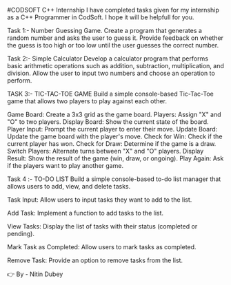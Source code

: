 #CODSOFT C++ Internship 
I have completed tasks given for my internship as a C++ Programmer in CodSoft. 
I hope it will be helpfull for you.

Task 1:- Number Guessing Game. 
Create a program that generates a random number and asks the user to guess it. 
Provide feedback on whether the guess is too high or too low until the user guesses the correct number.

Task 2:- Simple Calculator 
Develop a calculator program that performs basic arithmetic operations such as addition, subtraction, multiplication, and division. Allow the user to input two numbers and choose an operation to perform.


TASK 3:- TIC-TAC-TOE GAME
Build a simple console-based Tic-Tac-Toe game that allows two players to play against each other.

Game Board: Create a 3x3 grid as the game board.
Players: Assign "X" and "O" to two players.
Display Board: Show the current state of the board.
Player Input: Prompt the current player to enter their move.
Update Board: Update the game board with the player's move.
Check for Win: Check if the current player has won.
Check for Draw: Determine if the game is a draw.
Switch Players: Alternate turns between "X"
and "O" players.
Display Result: Show the result of the game (win, draw, or ongoing).
Play Again: Ask if the players want to play another game.

Task 4 :- TO-DO LIST
Build a simple console-based to-do list
manager that allows users to add, view, and
delete tasks.

Task Input: Allow users to input tasks they want to add to the list.

Add Task: Implement a function to add tasks to the list.

View Tasks: Display the list of tasks with their status (completed or pending).

Mark Task as Completed: Allow users to mark tasks as completed.

Remove Task: Provide an option to remove tasks from the list.

👉 By - Nitin Dubey 
